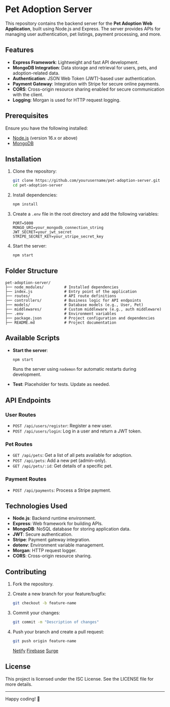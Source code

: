 # Pet Adoption Server

This repository contains the backend server for the **Pet Adoption Web Application**, built using Node.js and Express. The server provides APIs for managing user authentication, pet listings, payment processing, and more.

## Features

- **Express Framework**: Lightweight and fast API development.
- **MongoDB Integration**: Data storage and retrieval for users, pets, and adoption-related data.
- **Authentication**: JSON Web Token (JWT)-based user authentication.
- **Payment Gateway**: Integration with Stripe for secure online payments.
- **CORS**: Cross-origin resource sharing enabled for secure communication with the client.
- **Logging**: Morgan is used for HTTP request logging.

## Prerequisites

Ensure you have the following installed:

- [Node.js](https://nodejs.org/) (version 16.x or above)
- [MongoDB](https://www.mongodb.com/)

## Installation

1. Clone the repository:
   ```bash
   git clone https://github.com/yourusername/pet-adoption-server.git
   cd pet-adoption-server
   ```

2. Install dependencies:
   ```bash
   npm install
   ```

3. Create a `.env` file in the root directory and add the following variables:
   ```env
   PORT=5000
   MONGO_URI=your_mongodb_connection_string
   JWT_SECRET=your_jwt_secret
   STRIPE_SECRET_KEY=your_stripe_secret_key
   ```

4. Start the server:
   ```bash
   npm start
   ```

## Folder Structure

```
pet-adoption-server/
├── node_modules/         # Installed dependencies
├── index.js              # Entry point of the application
├── routes/               # API route definitions
├── controllers/          # Business logic for API endpoints
├── models/               # Database models (e.g., User, Pet)
├── middlewares/          # Custom middleware (e.g., auth middleware)
├── .env                  # Environment variables
├── package.json          # Project configuration and dependencies
├── README.md             # Project documentation
```

## Available Scripts

- **Start the server**:
  ```bash
  npm start
  ```
  Runs the server using `nodemon` for automatic restarts during development.

- **Test**:
  Placeholder for tests. Update as needed.

## API Endpoints

### User Routes
- `POST /api/users/register`: Register a new user.
- `POST /api/users/login`: Log in a user and return a JWT token.

### Pet Routes
- `GET /api/pets`: Get a list of all pets available for adoption.
- `POST /api/pets`: Add a new pet (admin-only).
- `GET /api/pets/:id`: Get details of a specific pet.

### Payment Routes
- `POST /api/payments`: Process a Stripe payment.

## Technologies Used

- **Node.js**: Backend runtime environment.
- **Express**: Web framework for building APIs.
- **MongoDB**: NoSQL database for storing application data.
- **JWT**: Secure authentication.
- **Stripe**: Payment gateway integration.
- **dotenv**: Environment variable management.
- **Morgan**: HTTP request logger.
- **CORS**: Cross-origin resource sharing.

## Contributing

1. Fork the repository.
2. Create a new branch for your feature/bugfix:
   ```bash
   git checkout -b feature-name
   ```
3. Commit your changes:
   ```bash
   git commit -m "Description of changes"
   ```
4. Push your branch and create a pull request:
   ```bash
   git push origin feature-name
   ```

   [Netify](https://shiny-capybara-e3bc6b.netlify.app)
   [Firebase](https://pet-adoption-f983a.firebaseapp.com)
   [Surge](https://violet-egg.surge.sh)

## License

This project is licensed under the ISC License. See the LICENSE file for more details.

---

Happy coding! :tada:

